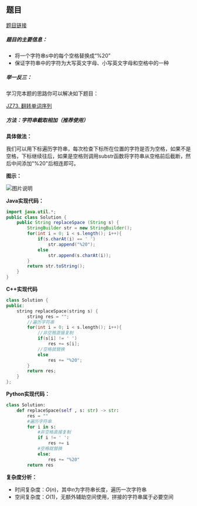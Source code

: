 ## 题目
[题目链接](https://www.nowcoder.com/practice/0e26e5551f2b489b9f58bc83aa4b6c68?tpId=196&tqId=1374738&sourceUrl=/exam/oj&channenl=wgithub&fromPut=wgithub)

##### 题目的主要信息：

- 将一个字符串s中的每个空格替换成“%20”
- 保证字符串中的字符为大写英文字母、小写英文字母和空格中的一种

##### 举一反三：

学习完本题的思路你可以解决如下题目：

[JZ73. 翻转单词序列](https://www.nowcoder.com/practice/3194a4f4cf814f63919d0790578d51f3?tpId=13&tqId=23287)

##### 方法：字符串截取相加（推荐使用）

**具体做法：**

我们可以用下标遍历字符串，每次检查下标所在位置的字符是否为空格，如果不是空格，下标继续往后，如果是空格则调用substr函数将字符串从空格前后截断，然后中间添加"%20"后相连即可。

**图示：**

![图片说明](https://uploadfiles.nowcoder.com/images/20210929/397721558_1632892080952/E442EF47D02F00479CB49CA6A2F75337 "图片标题") 

**Java实现代码：**
```java
import java.util.*;
public class Solution {
    public String replaceSpace (String s) {
        StringBuilder str = new StringBuilder();
        for(int i = 0; i < s.length(); i++){
            if(s.charAt(i) == ' ')
                str.append("%20");
            else
                str.append(s.charAt(i));
        }
        return str.toString();
    }
}
```
**C++实现代码**
```cpp
class Solution {
public:
    string replaceSpace(string s) {
        string res = "";
        //遍历字符串
        for(int i = 0; i < s.length(); i++){ 
            //非空格直接复制
            if(s[i] != ' ') 
                res += s[i];
            //空格就替换
            else 
                res += "%20"; 
        }
        return res;
    }
};
```
**Python实现代码：**
```python
class Solution:
    def replaceSpace(self , s: str) -> str:
        res = ""
        #遍历字符串
        for i in s:
            #非空格直接复制
            if i != ' ': 
                res += i
            #空格就替换
            else:
                res += "%20" 
        return res
```
**复杂度分析：**
- 时间复杂度：$O(n)$，其中$n$为字符串长度，遍历一次字符串
- 空间复杂度：$O(1)$，无额外辅助空间使用，拼接的字符串属于必要空间
